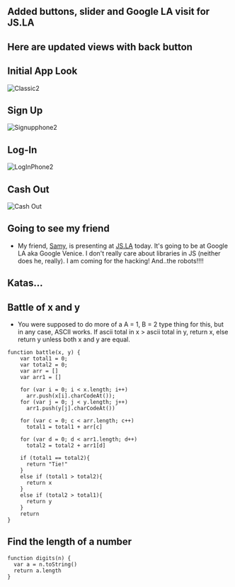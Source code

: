 ## Added buttons, slider and Google LA visit for JS.LA

## Here are updated views with back button

## Initial App Look

![Classic2](/images/product/iPhone_classic.png)

## Sign Up

![Signupphone2](/images/product/iPhone6_signup_final2.png)

## Log-In

![LogInPhone2](/images/product/iPhone6_signinexistinguser2.png)

## Cash Out

![Cash Out](/images/product/iPhone6_cashout2.png)

## Going to see my friend

- My friend, [Samy](https://github.com/samyk), is presenting at [JS.LA](http://js.la/) today.
  It's going to be at Google LA aka Google Venice.
  I don't really care about libraries in JS (neither does he, really). I am coming for the hacking!
  And..the robots!!!! 
  
## Katas...

## Battle of x and y
- You were supposed to do more of a A = 1, B = 2 
  type thing for this, but in any case, ASCII works.
  If ascii total in x > ascii total in y, return x,
  else return y unless both x and y are equal.

```
function battle(x, y) {
    var total1 = 0;
    var total2 = 0;
    var arr = []
    var arr1 = []
    
    for (var i = 0; i < x.length; i++)
      arr.push(x[i].charCodeAt());
    for (var j = 0; j < y.length; j++)
      arr1.push(y[j].charCodeAt())
      
    for (var c = 0; c < arr.length; c++)
      total1 = total1 + arr[c]
    
    for (var d = 0; d < arr1.length; d++)
      total2 = total2 + arr1[d]
      
    if (total1 == total2){
      return "Tie!"
    }
    else if (total1 > total2){
      return x
    }
    else if (total2 > total1){
      return y
    }
    return
}
```

## Find the length of a number

```
function digits(n) {
  var a = n.toString()
  return a.length
}
```
